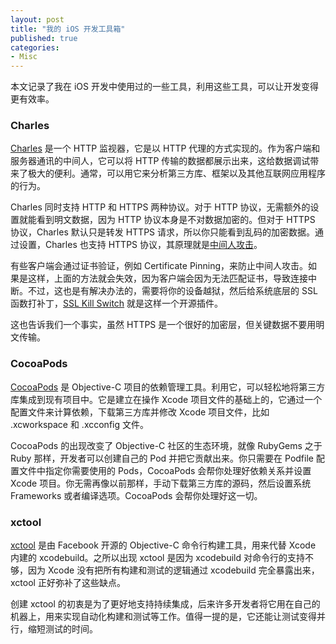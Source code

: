 ```yaml
---
layout: post
title: "我的 iOS 开发工具箱"
published: true
categories:
- Misc
---
```


本文记录了我在 iOS 开发中使用过的一些工具，利用这些工具，可以让开发变得更有效率。

### Charles

[Charles][1] 是一个 HTTP 监视器，它是以 HTTP 代理的方式实现的。作为客户端和服务器通讯的中间人，它可以将 HTTP 传输的数据都展示出来，这给数据调试带来了极大的便利。通常，可以用它来分析第三方库、框架以及其他互联网应用程序的行为。

Charles 同时支持 HTTP 和 HTTPS 两种协议。对于 HTTP 协议，无需额外的设置就能看到明文数据，因为 HTTP 协议本身是不对数据加密的。但对于 HTTPS 协议，Charles 默认只是转发 HTTPS 请求，所以你只能看到乱码的加密数据。通过设置，Charles 也支持 HTTPS 协议，其原理就是[中间人攻击][2]。

有些客户端会通过证书验证，例如 Certificate Pinning，来防止中间人攻击。如果是这样，上面的方法就会失效，因为客户端会因为无法匹配证书，导致连接中断。不过，这也是有解决办法的，需要将你的设备越狱，然后给系统底层的 SSL 函数打补丁，[SSL Kill Switch][5] 就是这样一个开源插件。

这也告诉我们一个事实，虽然 HTTPS 是一个很好的加密层，但关键数据不要用明文传输。

### CocoaPods

[CocoaPods][6] 是 Objective-C 项目的依赖管理工具。利用它，可以轻松地将第三方库集成到现有项目中。它是建立在操作 Xcode 项目文件的基础上的，它通过一个配置文件来计算依赖，下载第三方库并修改 Xcode 项目文件，比如 .xcworkspace 和 .xcconfig 文件。

CocoaPods 的出现改变了 Objective-C 社区的生态环境，就像 RubyGems 之于 Ruby 那样，开发者可以创建自己的 Pod 并把它贡献出来。你只需要在 Podfile 配置文件中指定你需要使用的 Pods，CocoaPods 会帮你处理好依赖关系并设置 Xcode 项目。你无需再像以前那样，手动下载第三方库的源码，然后设置系统 Frameworks 或者编译选项。CocoaPods 会帮你处理好这一切。

### xctool

[xctool][7] 是由 Facebook 开源的 Objective-C 命令行构建工具，用来代替 Xcode 内建的 xcodebuild。之所以出现 xctool 是因为 xcodebuild 对命令行的支持不够，因为 Xcode 没有把所有构建和测试的逻辑通过 xcodebuild 完全暴露出来，xctool 正好弥补了这些缺点。

创建 xctool 的初衷是为了更好地支持持续集成，后来许多开发者将它用在自己的机器上，用来实现自动化构建和测试等工作。值得一提的是，它还能让测试变得并行，缩短测试的时间。

[1]: http://www.charlesproxy.com/
[2]: http://en.wikipedia.org/wiki/Man-in-the-middle_attack
[3]: http://www.charlesproxy.com/documentation/faqs/ssl-connections-from-within-iphone-applications/
[4]: http://www.cocoanetics.com/2010/12/how-to-spy-on-the-web-traffic-of-any-app/
[5]: https://github.com/iSECPartners/ios-ssl-kill-switch
[6]: http://cocoapods.org/
[7]: https://github.com/facebook/xctool
